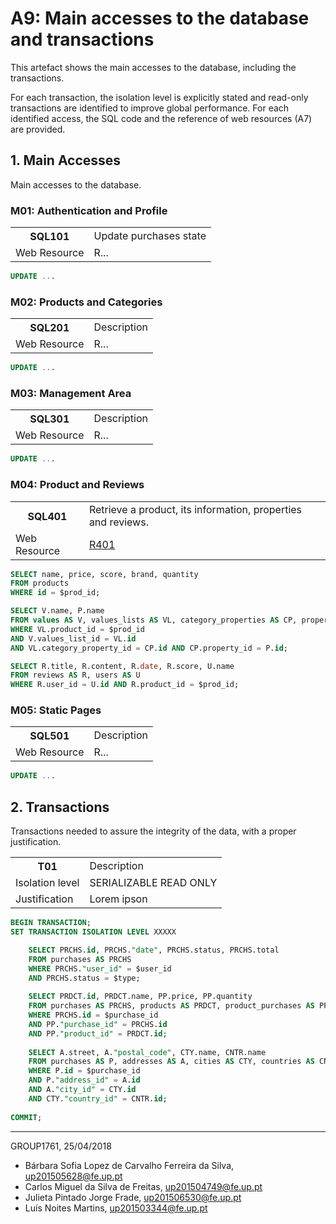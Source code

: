 # A9: Main accesses to the database and transactions

This artefact shows the main accesses to the database, including the transactions.

For each transaction, the isolation level is explicitly stated and read-only transactions are identified to improve global performance. For each identified access, the SQL code and the reference of web resources (A7) are provided.

## 1. Main Accesses
 
Main accesses to the database.
 
### M01: Authentication and Profile

<table>
    <tr>
        <th>SQL101</th>
        <td>Update purchases state</td>
    </tr>
    <tr>
        <td>Web Resource</td>
        <td>R...</td>
    </tr>
</table>

```sql
UPDATE ...
```

### M02: Products and Categories

<table>
    <tr>
        <th>SQL201</th>
        <td>Description</td>
    </tr>
    <tr>
        <td>Web Resource</td>
        <td>R...</td>
    </tr>
</table>

```sql
UPDATE ...
```

### M03: Management Area

<table>
    <tr>
        <th>SQL301</th>
        <td>Description</td>
    </tr>
    <tr>
        <td>Web Resource</td>
        <td>R...</td>
    </tr>
</table>

```sql
UPDATE ...
```

### M04: Product and Reviews

<table>
    <tr>
        <th>SQL401</th>
        <td>Retrieve a product, its information, properties and reviews.</td>
    </tr>
    <tr>
        <td>Web Resource</td>
        <td><a href="https://github.com/literallysofia/lbaw1761/blob/documentation/artifacts/a7/a7.md#r401-product-page">R401</a></td>
    </tr>
</table>

```sql
SELECT name, price, score, brand, quantity
FROM products
WHERE id = $prod_id;

SELECT V.name, P.name
FROM values AS V, values_lists AS VL, category_properties AS CP, properties AS P
WHERE VL.product_id = $prod_id
AND V.values_list_id = VL.id
AND VL.category_property_id = CP.id AND CP.property_id = P.id;

SELECT R.title, R.content, R.date, R.score, U.name
FROM reviews AS R, users AS U
WHERE R.user_id = U.id AND R.product_id = $prod_id;
```

### M05: Static Pages

<table>
    <tr>
        <th>SQL501</th>
        <td>Description</td>
    </tr>
    <tr>
        <td>Web Resource</td>
        <td>R...</td>
    </tr>
</table>

```sql
UPDATE ...
```

## 2. Transactions
 
Transactions needed to assure the integrity of the data, with a proper justification.
 
<table>
    <tr>
        <th>T01</th>
        <td>Description</td>
    </tr>
    <tr>
        <td>Isolation level</td>
        <td>SERIALIZABLE READ ONLY</td>
    </tr>
    <tr>
        <td>Justification</td>
        <td>Lorem ipson</td>
    </tr>
</table>

```sql
BEGIN TRANSACTION;
SET TRANSACTION ISOLATION LEVEL XXXXX

    SELECT PRCHS.id, PRCHS."date", PRCHS.status, PRCHS.total
    FROM purchases AS PRCHS
    WHERE PRCHS."user_id" = $user_id
    AND PRCHS.status = $type;
    
    SELECT PRDCT.id, PRDCT.name, PP.price, PP.quantity
    FROM purchases AS PRCHS, products AS PRDCT, product_purchases AS PP
    WHERE PRCHS.id = $purchase_id
    AND PP."purchase_id" = PRCHS.id
    AND PP."product_id" = PRDCT.id;
    
    SELECT A.street, A."postal_code", CTY.name, CNTR.name
    FROM purchases AS P, addresses AS A, cities AS CTY, countries AS CNTR
    WHERE P.id = $purchase_id
    AND P."address_id" = A.id
    AND A."city_id" = CTY.id
    AND CTY."country_id" = CNTR.id;
    
COMMIT;
```

 
***
 
GROUP1761, 25/04/2018
 
* Bárbara Sofia Lopez de Carvalho Ferreira da Silva, up201505628@fe.up.pt
* Carlos Miguel da Silva de Freitas, up201504749@fe.up.pt
* Julieta Pintado Jorge Frade, up201506530@fe.up.pt
* Luís Noites Martins, up201503344@fe.up.pt